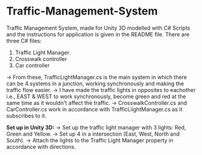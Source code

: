 # Traffic-Management-System
 Traffic Management System, made for Unity 3D modelled with C# Scripts and the instructions for application is given in the README file.
There are three C# files: 
 1. Traffic Light Manager
 2. Crosswalk controller
 3. Car controller

 -> From these, TrafficLightManager.cs is the main system in which there can be 4 systems in a junction, working synchronously and making the traffic flow easier.
 -> I have made the traffic lights in opposites to eachother i.e., EAST & WEST to work synchronously, become green and red at the same time as it wouldn't affect the traffic.
 -> CrosswalkController.cs and CarController.cs work in accordance with TrafficLiightManager.cs as it subscribes to it.

 **Set up in Unity 3D:**
 -> Set up the traffic light manager with 3 lights: Red, Green and Yellow.
 -> Set up 4 in a intersection (East, West, North and South).
 -> Attach the lights to the Traffic Light Manager property in accordance with directions.
